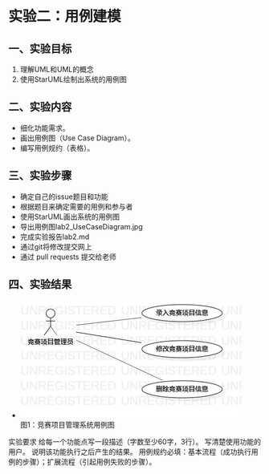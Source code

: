 # 实验二：用例建模


 ## 一、实验目标

 1. 理解UML和UML的概念
 2. 使用StarUML绘制出系统的用例图
 

 ## 二、实验内容

 - 细化功能需求。
 - 画出用例图（Use Case Diagram）。
 - 编写用例规约（表格）。
 

 ## 三、实验步骤

 - 确定自己的issue题目和功能
 - 根据题目来确定需要的用例和参与者
 - 使用StarUML画出系统的用例图
 - 导出用例图lab2_UseCaseDiagram.jpg
 - 完成实验报告lab2.md
 - 通过git将修改提交网上
 - 通过 pull requests 提交给老师

 ## 四、实验结果
 - ![竞赛项目管理系统用例图](./lab2_UseCaseDiagram.jpg)   
 图1：竞赛项目管理系统用例图
 
实验要求
给每一个功能点写一段描述（字数至少60字，3行）。
写清楚使用功能的用户。
说明该功能执行之后产生的结果。
用例规约必填：基本流程（成功执行用例的步骤）；扩展流程（引起用例失败的步骤）。
